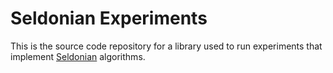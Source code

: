 # Seldonian Experiments

This is the source code repository for a library used to run experiments that implement [Seldonian](https://seldonian.cs.umass.edu/) algorithms. 


